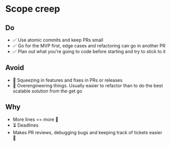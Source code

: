 # Scope creep

## Do
- ✅ Use atomic commits and keep PRs small
- ✅ Go for the MVP first, edge cases and refactoring can go in another PR
- ✅ Plan out what you're going to code before starting and try to stick to it

## Avoid
- 🛑 Squeezing in features and fixes in PRs or releases
- 🛑 Overengineering things. Usually easier to refactor than to do the best scalable solution from the get go

## Why
- More lines == more 🐛
- ⏳ Deadlines
- Makes PR reviews, debugging bugs and keeping track of tickets easier 🚀

